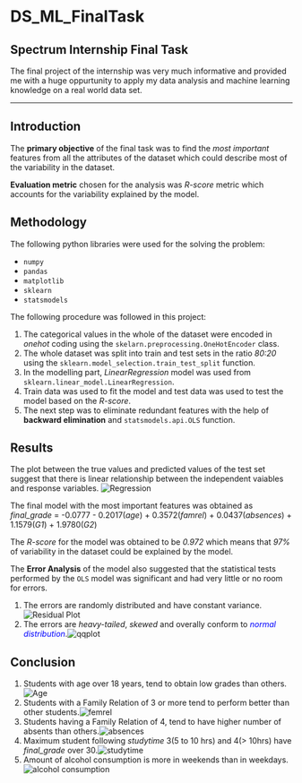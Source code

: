 # DS_ML_FinalTask
## Spectrum Internship Final Task


The final project of the internship was very much informative and provided me with a huge oppurtunity to apply my data analysis and machine learning knowledge on a real world data set.

************

## Introduction

The **primary objective** of the final task was to find the *most important* features from all the attributes of the dataset which could describe most of the variability in the dataset.

**Evaluation metric** chosen for the analysis was *R-score* metric which accounts for the variability explained by the model.

## Methodology
The following python libraries were used for the solving the problem:
- `numpy`
- `pandas`
- `matplotlib`
-  `sklearn`
-  `statsmodels`

The following procedure was followed in this project:
   1. The categorical values in the whole of the dataset were encoded in *onehot* coding using the `skelarn.preprocessing.OneHotEncoder` class.
   2. The whole dataset was split into train and test sets in the ratio *80:20* using the `sklearn.model_selection.train_test_split` function.
   3. In the modelling part, *LinearRegression* model was used from `sklearn.linear_model.LinearRegression`.
   4. Train data was used to fit the model and test data was used to test the model based on the *R-score*.
   5. The next step was to eliminate redundant features with the help of **backward elimination** and `statsmodels.api.OLS` function.

## Results

The plot between the true values and predicted values of the test set suggest that there is linear relationship between the independent vaiables and response variables.
![Regression](/images/regression_line.png)

The final model with the most important features was obtained as<br>
*final_grade* = -0.0777 - 0.2017(*age*) + 0.3572(*famrel*) + 0.0437(*absences*) + 1.1579(*G1*) + 1.9780(*G2*)

The *R-score* for the model was obtained to be *0.972* which means that *97%* of variability in the dataset could be explained by the model.

The **Error Analysis** of the model also suggested that the statistical tests performed by the `OLS` model was significant and had very little or no room for errors.

1. The errors are randomly distributed and have constant variance.![Residual Plot](/images/erorr_plot.png)
2. The errors are *heavy-tailed*, *skewed* and overally conform to <font color = "blue">*normal distribution*</font>.![qqplot](/images/qqplot_error_norm.png)

## Conclusion

 1. Students with age over 18 years, tend to obtain low grades than others.![Age](/images/age_plot.png)
 2. Students with a Family Relation of 3 or more tend to perform better than other students.![femrel](/images/famrel_plot.png)
 3. Students having a Family Relation of 4, tend to have higher number of absents than others.![absences](/images/absences_famrel.png)
 4. Maximum student following *studytime* 3(5 to 10 hrs) and 4(> 10hrs) have *final_grade* over 30.![studytime](/images/studytime.png)
 5. Amount of alcohol consumption is more in weekends than in weekdays.![alcohol consumption](/images/alcohol.png)
